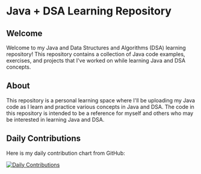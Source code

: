 <h1>Java + DSA Learning Repository</h1>

<h2>Welcome</h2>

<p>Welcome to my Java and Data Structures and Algorithms (DSA) learning repository! This repository contains a collection of Java code examples, exercises, and projects that I've worked on while learning Java and DSA concepts.</p>

<h2>About</h2>

<p>This repository is a personal learning space where I'll be uploading my Java code as I learn and practice various concepts in Java and DSA. The code in this repository is intended to be a reference for myself and others who may be interested in learning Java and DSA.</p>

<h2>Daily Contributions</h2>

<p>Here is my daily contribution chart from GitHub:</p>

<a href="https://github.com/ankitkatole/github-readme-activity-graph">
  <img src="https://github-readme-activity-graph.vercel.app/graph?username=ankitkatole&theme=cyan&custom_title=Daily%20Contributions&hide_border=true" alt="Daily Contributions">
</a>
